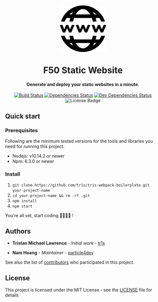 <p align="center">
	<img src="./logo.png" width="150" />
</p>

<h1 align="center">
	F50 Static Website
	<br>
</h1>

<h4 align="center">Generate and deploy your static websites in a minute.</h4>

<div align="center">

[![Build Status](https://travis-ci.com/particle4dev/f50-staticweb.svg?branch=master)](https://travis-ci.com/particle4dev/f50-staticweb)
[![Dependencies Status](https://img.shields.io/david/particle4dev/f50-staticweb.svg)](https://github.com/particle4dev/f50-staticweb)
[![Dev Dependencies Status](https://img.shields.io/david/dev/particle4dev/f50-staticweb.svg)](https://github.com/particle4dev/f50-staticweb)
![License Badge](https://img.shields.io/github/license/particle4dev/f50-staticweb.svg)
<!-- [![Twitter Badge](https://img.shields.io/badge/chat-twitter-blue.svg)](https://twitter.com/triscodes) -->
<!-- [![Donate Badge](https://img.shields.io/badge/buy%20me%20a%20tea-donate-yellow.svg)](https://paypal.me/Nightizm) -->

</div>

## Quick start

### Prerequisites

Following are the minimum tested versions for the tools and libraries you need for running this project:

- Nodejs: v10.14.2 or newer
- Npm: 6.3.0 or newer

### Install

1. `git clone https://github.com/tr1s/tris-webpack-boilerplate.git your-project-name`
2. `cd your-project-name && rm -rf .git`
3. `npm install`
4. `npm start`

You're all set, start coding 👩‍💻👨‍💻 !

## Authors

* **Tristan Michael Lawrence** - *Initial work* - [tr1s](https://github.com/tr1s)

* **Nam Hoang** - *Maintainer* - [particle4dev](https://github.com/particle4dev)

See also the list of [contributors](AUTHORS) who participated in this project.

## License

This project is licensed under the MIT License - see the [LICENSE](LICENSE) file for details


